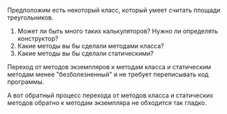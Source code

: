 Предположим есть некоторый класс, который умеет считать площади треугольников.

1. Может ли быть много таких калькуляторов? Нужно ли определять конструктор?
2. Какие методы вы бы сделали методами класса?
3. Какие методы вы бы сделали статическими?


Переход от методов экземпляров к методам класса и статическим методам менее "безболезненный" и 
не требует переписывать код программы.  

А вот обратный процесс перехода от методов класса и статических методов обратно к методам экземпляра 
не обходится так гладко.
